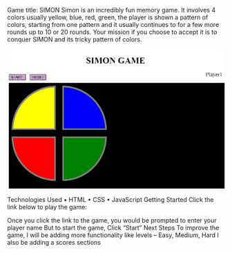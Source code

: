 Game title: SIMON
Simon is an incredibly fun memory game. It involves 4 colors usually yellow, blue, red, green, the player is shown a pattern of colors, starting from one pattern and it usually continues to for a few more rounds up to 10 or 20 rounds. 
Your mission if you choose to accept it is to conquer SIMON and its tricky pattern of colors. 
 
![Screenshot](images/Simon%20Screenshot.PNG)

Technologies Used
•	HTML
•	CSS
•	JavaScript
Getting Started
Click the link below to play the game:

Once you click the link to the game, you would be prompted to enter your player name
But to start the game, Click “Start”
Next Steps
To improve the game, I will be adding more functionality like levels – Easy, Medium, Hard
I also be adding a scores sections

